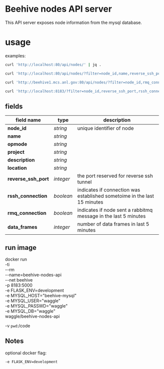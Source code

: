 
# Beehive nodes API server
 
This API server exposes node information from the mysql database.


# usage

examples:
```bash
curl 'http://localhost:80/api/nodes/' | jq .

curl 'http://localhost:80/api/nodes/?filter=node_id,name,reverse_ssh_port,opmode,project,description,location&format=csv'

curl 'http://beehive1.mcs.anl.gov:80/api/nodes/?filter=node_id,rmq_connection,data_frames&format=csv'

curl 'http://localhost:8183/?filter=node_id,reverse_ssh_port,rssh_connection' | jq .
```

## fields

| field name              | type       | description                 |
| ----------------------- | ---------- | ----------------------------|
| **node_id**             | _string_   | unique identifier of node   |
| **name**                | _string_   |                             |
| **opmode**              | _string_   |                             |
| **project**             | _string_   |                             |
| **description**         | _string_   |                             |
| **location**            | _string_   |                             |
| **reverse_ssh_port**    | _integer_  | the port reserved for reverse ssh tunnel |
| **rssh_connection**     | _boolean_  | indicates if connection was established sometoime in the last 15 minutes |
| **rmq_connection**      | _boolean_  | indicates if node sent a rabbitmq message in the last 5 minutes |
| **data_frames**         | _integer_  | number of data frames in last 5 minutes |



## run image
docker run \
  -ti \
  --rm \
  --name=beehive-nodes-api \
  --net beehive \
  -p 8183:5000 \
  -e FLASK_ENV=development \
  -e MYSQL_HOST="beehive-mysql" \
  -e MYSQL_USER="waggle" \
  -e MYSQL_PASSWD="waggle" \
  -e MYSQL_DB="waggle" \
  waggle/beehive-nodes-api

-v `pwd`:/code 


## Notes

optional docker flag:
```
-e FLASK_ENV=development
```